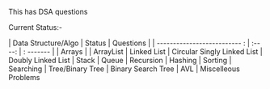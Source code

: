 This has DSA questions

Current Status:-

| Data Structure/Algo          | Status | Questions |
| -------------------------- : | :----: | : ------- |
| Arrays           |
| ArrayList
| Linked List
| Circular Singly Linked List
| Doubly Linked List
| Stack
| Queue
| Recursion
| Hashing
| Sorting
| Searching
| Tree/Binary Tree
| Binary Search Tree
| AVL
| Miscelleous Problems
